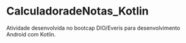 # CalculadoradeNotas_Kotlin
 Atividade desenvolvida no bootcap DIO/Everis para desenvolvimento Android com Kotlin.
